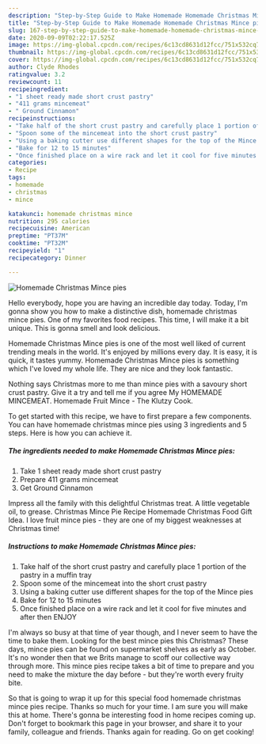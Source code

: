 ```yaml
---
description: "Step-by-Step Guide to Make Homemade Homemade Christmas Mince pies"
title: "Step-by-Step Guide to Make Homemade Homemade Christmas Mince pies"
slug: 167-step-by-step-guide-to-make-homemade-homemade-christmas-mince-pies
date: 2020-09-09T02:22:17.525Z
image: https://img-global.cpcdn.com/recipes/6c13cd8631d12fcc/751x532cq70/homemade-christmas-mince-pies-recipe-main-photo.jpg
thumbnail: https://img-global.cpcdn.com/recipes/6c13cd8631d12fcc/751x532cq70/homemade-christmas-mince-pies-recipe-main-photo.jpg
cover: https://img-global.cpcdn.com/recipes/6c13cd8631d12fcc/751x532cq70/homemade-christmas-mince-pies-recipe-main-photo.jpg
author: Clyde Rhodes
ratingvalue: 3.2
reviewcount: 11
recipeingredient:
- "1 sheet ready made short crust pastry"
- "411 grams mincemeat"
- " Ground Cinnamon"
recipeinstructions:
- "Take half of the short crust pastry and carefully place 1 portion of the pastry in a muffin tray"
- "Spoon some of the mincemeat into the short crust pastry"
- "Using a baking cutter use different shapes for the top of the Mince pies"
- "Bake for 12 to 15 minutes"
- "Once finished place on a wire rack and let it cool for five minutes and after then ENJOY"
categories:
- Recipe
tags:
- homemade
- christmas
- mince

katakunci: homemade christmas mince 
nutrition: 295 calories
recipecuisine: American
preptime: "PT37M"
cooktime: "PT32M"
recipeyield: "1"
recipecategory: Dinner

---
```



![Homemade Christmas Mince pies](https://img-global.cpcdn.com/recipes/6c13cd8631d12fcc/751x532cq70/homemade-christmas-mince-pies-recipe-main-photo.jpg)

Hello everybody, hope you are having an incredible day today. Today, I'm gonna show you how to make a distinctive dish, homemade christmas mince pies. One of my favorites food recipes. This time, I will make it a bit unique. This is gonna smell and look delicious.

Homemade Christmas Mince pies is one of the most well liked of current trending meals in the world. It's enjoyed by millions every day. It is easy, it is quick, it tastes yummy. Homemade Christmas Mince pies is something which I've loved my whole life. They are nice and they look fantastic.

Nothing says Christmas more to me than mince pies with a savoury short crust pastry. Give it a try and tell me if you agree My HOMEMADE MINCEMEAT. Homemade Fruit Mince - The Klutzy Cook.


To get started with this recipe, we have to first prepare a few components. You can have homemade christmas mince pies using 3 ingredients and 5 steps. Here is how you can achieve it.

<!--inarticleads1-->

##### The ingredients needed to make Homemade Christmas Mince pies:

1. Take 1 sheet ready made short crust pastry
1. Prepare 411 grams mincemeat
1. Get  Ground Cinnamon


Impress all the family with this delightful Christmas treat. A little vegetable oil, to grease. Christmas Mince Pie Recipe Homemade Christmas Food Gift Idea. I love fruit mince pies - they are one of my biggest weaknesses at Christmas time! 

<!--inarticleads2-->

##### Instructions to make Homemade Christmas Mince pies:

1. Take half of the short crust pastry and carefully place 1 portion of the pastry in a muffin tray
1. Spoon some of the mincemeat into the short crust pastry
1. Using a baking cutter use different shapes for the top of the Mince pies
1. Bake for 12 to 15 minutes
1. Once finished place on a wire rack and let it cool for five minutes and after then ENJOY


I&#39;m always so busy at that time of year though, and I never seem to have the time to bake them. Looking for the best mince pies this Christmas? These days, mince pies can be found on supermarket shelves as early as October. It&#39;s no wonder then that we Brits manage to scoff our collective way through more. This mince pies recipe takes a bit of time to prepare and you need to make the mixture the day before - but they&#39;re worth every fruity bite. 

So that is going to wrap it up for this special food homemade christmas mince pies recipe. Thanks so much for your time. I am sure you will make this at home. There's gonna be interesting food in home recipes coming up. Don't forget to bookmark this page in your browser, and share it to your family, colleague and friends. Thanks again for reading. Go on get cooking!
